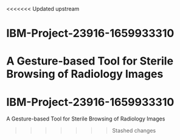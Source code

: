 <<<<<<< Updated upstream
# IBM-Project-23916-1659933310
A Gesture-based Tool for Sterile Browsing of Radiology Images
=======
# IBM-Project-23916-1659933310
A Gesture-based Tool for Sterile Browsing of Radiology Images
>>>>>>> Stashed changes
